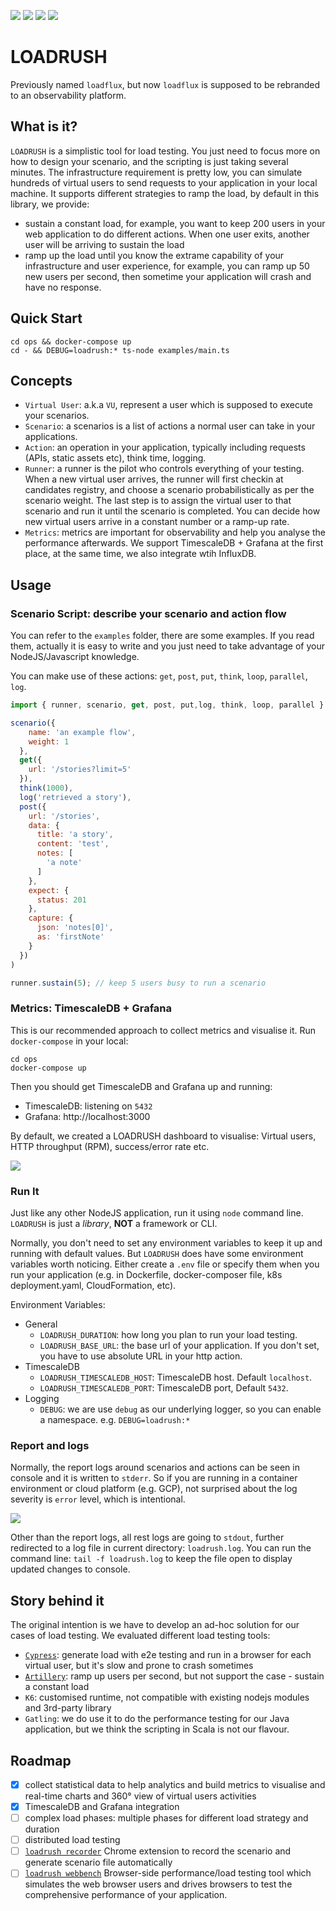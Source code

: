 ![](https://img.shields.io/npm/v/loadrush?color=green&style=flat-square)
![](https://img.shields.io/github/package-json/v/loadflux/loadrush?color=blue&style=flat-square)
![](https://img.shields.io/github/license/loadflux/loadrush?color=orange&style=flat-square)
![](https://github.com/loadflux/loadrush/workflows/build/badge.svg)

# LOADRUSH

Previously named `loadflux`, but now `loadflux` is supposed to be rebranded to an observability platform.

## What is it?

`LOADRUSH` is a simplistic tool for load testing.
You just need to focus more on how to design your scenario, and the scripting is just taking several minutes.
The infrastructure requirement is pretty low, you can simulate hundreds of virtual users to send requests to your application in your local machine.
It supports different strategies to ramp the load, by default in this library, we provide:

- sustain a constant load, for example, you want to keep 200 users in your web application to do different actions.
When one user exits, another user will be arriving to sustain the load
- ramp up the load until you know the extrame capability of your infrastructure and user experience, for example,
you can ramp up 50 new users per second, then sometime your application will crash and have no response.

## Quick Start

```
cd ops && docker-compose up
cd - && DEBUG=loadrush:* ts-node examples/main.ts
```

## Concepts

- `Virtual User`: a.k.a `VU`, represent a user which is supposed to execute your scenarios.
- `Scenario`: a scenarios is a list of actions a normal user can take in your applications.
- `Action`: an operation in your application, typically including requests (APIs, static assets etc), think time, logging.
- `Runner`: a runner is the pilot who controls everything of your testing. When a new virtual user arrives,
the runner will first checkin at candidates registry, and choose a scenario probabilistically as per the scenario weight. The last step is to assign
the virtual user to that scenario and run it until the scenario is completed. You can decide how new virtual users arrive in a constant number or a ramp-up rate.
- `Metrics`: metrics are important for observability and help you analyse the performance afterwards.
We support TimescaleDB + Grafana at the first place, at the same time, we also integrate wtih InfluxDB.

## Usage

### Scenario Script: describe your scenario and action flow

You can refer to the `examples` folder, there are some examples. If you read them, actually it is easy to write and you just need to take advantage of
your NodeJS/Javascript knowledge.

You can make use of these actions: `get`, `post`, `put`, `think`, `loop`, `parallel`, `log`.

```js
import { runner, scenario, get, post, put,log, think, loop, parallel } from 'loadrush';

scenario({
    name: 'an example flow',
    weight: 1
  },
  get({
    url: '/stories?limit=5'
  }),
  think(1000),
  log('retrieved a story'),
  post({
    url: '/stories',
    data: {
      title: 'a story',
      content: 'test',
      notes: [
        'a note'
      ]
    },
    expect: {
      status: 201
    },
    capture: {
      json: 'notes[0]',
      as: 'firstNote'
    }
  })
)

runner.sustain(5); // keep 5 users busy to run a scenario
```

### Metrics: TimescaleDB + Grafana

This is our recommended approach to collect metrics and visualise it. Run `docker-compose` in your local:

```
cd ops
docker-compose up
```

Then you should get TimescaleDB and Grafana up and running:
- TimescaleDB: listening on `5432`
- Grafana: http://localhost:3000

By default, we created a LOADRUSH dashboard to visualise: Virtual users, HTTP throughput (RPM), success/error rate etc.

![](https://i.imgur.com/AtSCG5e.gif)

### Run It

Just like any other NodeJS application, run it using `node` command line. `LOADRUSH` is just a _library_, **NOT** a framework or CLI.

Normally, you don't need to set any environment variables to keep it up and running with default values. But `LOADRUSH` does have some environment variables worth noticing. Either create a `.env` file or specify them when you run your application
(e.g. in Dockerfile, docker-composer file, k8s deployment.yaml, CloudFormation, etc).

Environment Variables:
- General
    - `LOADRUSH_DURATION`: how long you plan to run your load testing.
    - `LOADRUSH_BASE_URL`: the base url of your application. If you don't set, you have to use absolute URL in your http action.
- TimescaleDB
    - `LOADRUSH_TIMESCALEDB_HOST`: TimescaleDB host. Default `localhost`.
    - `LOADRUSH_TIMESCALEDB_PORT`: TimescaleDB port, Default `5432`.
- Logging
    - `DEBUG`: we are use `debug` as our underlying logger, so you can enable a namespace. e.g. `DEBUG=loadrush:*`

### Report and logs

Normally, the report logs around scenarios and actions can be seen in console and it is written to `stderr`.
So if you are running in a container environment or cloud platform (e.g. GCP), not surprised about the log severity is `error` level, which is intentional.

![](https://i.imgur.com/RLcFPJh.gif)

Other than the report logs, all rest logs are going to `stdout`, further redirected to a log file in current directory: `loadrush.log`.
You can run the command line: `tail -f loadrush.log` to keep the file open to display updated changes to console.

## Story behind it

The original intention is we have to develop an ad-hoc solution for our cases of load testing. We evaluated different load
testing tools:
- [`Cypress`](https://github.com/StuffNZ/stuff-composer-load-test): generate load with e2e testing and run in a browser for each virtual user, but it's slow and prone to crash sometimes
- [`Artillery`](https://github.com/StuffNZ/stuff-composer-load-test-artillery): ramp up users per second, but not support the case - sustain a constant load
- `K6`: customised runtime, not compatible with existing nodejs modules and 3rd-party library
- `Gatling`: we do use it to do the performance testing for our Java application, but we think the scripting in Scala is not our flavour.

## Roadmap

- [x] collect statistical data to help analytics and build metrics to visualise and real-time charts and 360° view of virtual users activities
- [x] TimescaleDB and Grafana integration
- [ ] complex load phases: multiple phases for different load strategy and duration
- [ ] distributed load testing
- [ ] [`loadrush recorder`](https://github.com/loadflux/loadrush-recorder) Chrome extension to record the scenario and generate scenario file automatically
- [ ] [`loadrush webbench`](https://github.com/loadflux/loadrush-webbench) Browser-side performance/load testing tool which simulates the web browser users
and drives browsers to test the comprehensive performance of your application.
